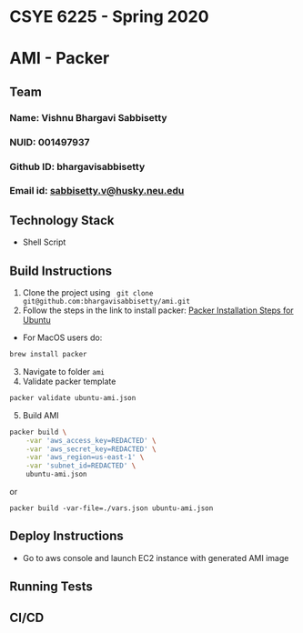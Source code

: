 # CSYE 6225 - Spring 2020
# AMI - Packer

## Team

### Name: Vishnu Bhargavi Sabbisetty
### NUID: 001497937
### Github ID: bhargavisabbisetty
### Email id: sabbisetty.v@husky.neu.edu

## Technology Stack

* Shell Script


## Build Instructions

1. Clone the project using ` git clone git@github.com:bhargavisabbisetty/ami.git`
2. Follow the steps in the link to install packer: 
[Packer Installation Steps for Ubuntu](https://howtoprogram.xyz/2016/11/29/install-packer-ubuntu-16-04-1-lts-xenial-xerus/)

* For MacOS users do:

```sh
brew install packer
```

3. Navigate to folder ` ami `
4. Validate packer template

```sh
packer validate ubuntu-ami.json
```

5. Build AMI

```sh
packer build \
    -var 'aws_access_key=REDACTED' \
    -var 'aws_secret_key=REDACTED' \
    -var 'aws_region=us-east-1' \
    -var 'subnet_id=REDACTED' \
    ubuntu-ami.json
```

or 

```
packer build -var-file=./vars.json ubuntu-ami.json
```

## Deploy Instructions
* Go to aws console and launch EC2 instance with generated AMI image

## Running Tests

## CI/CD